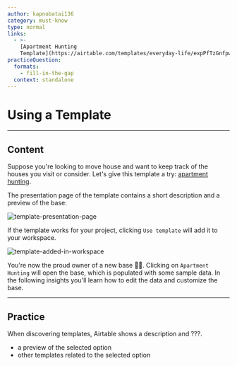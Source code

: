 ```yaml
---
author: kapnobatai136
category: must-know
type: normal
links:
  - >-
    [Apartment Hunting
    Template](https://airtable.com/templates/everyday-life/expPfTzGnfpwjgWlS/apartment-hunting){website}
practiceQuestion:
  formats:
    - fill-in-the-gap
  context: standalone
---
```


# Using a Template


---

## Content

Suppose you're looking to move house and want to keep track of the houses you visit or consider. Let's give this template a try: [apartment hunting](https://airtable.com/templates/everyday-life/expPfTzGnfpwjgWlS/apartment-hunting).

The presentation page of the template contains a short description and a preview of the base:

![template-presentation-page](https://img.enkipro.com/13511682bbdd6d94562e1bda65da89bf.png)

If the template works for your project, clicking `Use template` will add it to your workspace.

![template-added-in-workspace](https://img.enkipro.com/eed5b679439ed412aafafde9368e22ac.png)

You're now the proud owner of a new base 🎉🎉. Clicking on `Apartment Hunting` will open the base, which is populated with some sample data. In the following insights you'll learn how to edit the data and customize the base.


---

## Practice

When discovering templates, Airtable shows a description and ???.

- a preview of the selected option
- other templates related to the selected option
